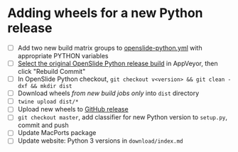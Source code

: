 # Adding wheels for a new Python release

- [ ] Add two new build matrix groups to [openslide-python.yml](https://github.com/openslide/openslide-automation/blob/master/appveyor/openslide-python.yml) with appropriate PYTHON variables
- [ ] [Select the original OpenSlide Python release build](https://ci.appveyor.com/project/OpenSlide/openslide-python/history) in AppVeyor, then click "Rebuild Commit"
- [ ] In OpenSlide Python checkout, `git checkout v<version> && git clean -dxf && mkdir dist`
- [ ] Download wheels _from new build jobs only_ into `dist` directory
- [ ] `twine upload dist/*`
- [ ] Upload new wheels to [GitHub release](https://github.com/openslide/openslide-python/releases)
- [ ] `git checkout master`, add classifier for new Python version to `setup.py`, commit and push
- [ ] Update MacPorts package
- [ ] Update website: Python 3 versions in `download/index.md`
